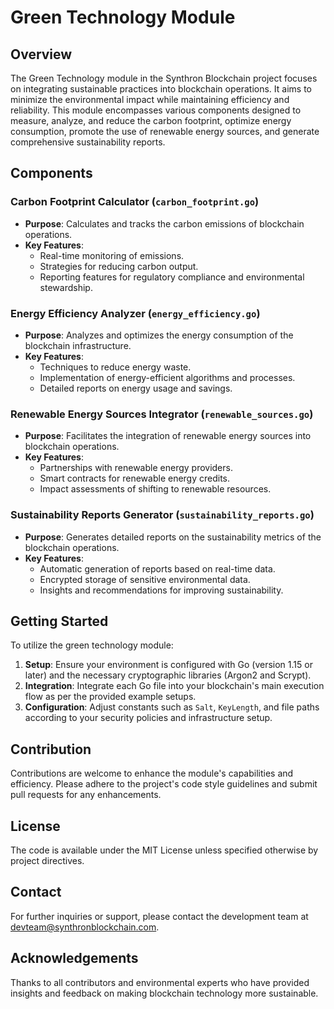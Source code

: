 # Green Technology Module

## Overview

The Green Technology module in the Synthron Blockchain project focuses on integrating sustainable practices into blockchain operations. It aims to minimize the environmental impact while maintaining efficiency and reliability. This module encompasses various components designed to measure, analyze, and reduce the carbon footprint, optimize energy consumption, promote the use of renewable energy sources, and generate comprehensive sustainability reports.

## Components

### Carbon Footprint Calculator (`carbon_footprint.go`)

- **Purpose**: Calculates and tracks the carbon emissions of blockchain operations.
- **Key Features**:
  - Real-time monitoring of emissions.
  - Strategies for reducing carbon output.
  - Reporting features for regulatory compliance and environmental stewardship.

### Energy Efficiency Analyzer (`energy_efficiency.go`)

- **Purpose**: Analyzes and optimizes the energy consumption of the blockchain infrastructure.
- **Key Features**:
  - Techniques to reduce energy waste.
  - Implementation of energy-efficient algorithms and processes.
  - Detailed reports on energy usage and savings.

### Renewable Energy Sources Integrator (`renewable_sources.go`)

- **Purpose**: Facilitates the integration of renewable energy sources into blockchain operations.
- **Key Features**:
  - Partnerships with renewable energy providers.
  - Smart contracts for renewable energy credits.
  - Impact assessments of shifting to renewable resources.

### Sustainability Reports Generator (`sustainability_reports.go`)

- **Purpose**: Generates detailed reports on the sustainability metrics of the blockchain operations.
- **Key Features**:
  - Automatic generation of reports based on real-time data.
  - Encrypted storage of sensitive environmental data.
  - Insights and recommendations for improving sustainability.

## Getting Started

To utilize the green technology module:

1. **Setup**: Ensure your environment is configured with Go (version 1.15 or later) and the necessary cryptographic libraries (Argon2 and Scrypt).
2. **Integration**: Integrate each Go file into your blockchain's main execution flow as per the provided example setups.
3. **Configuration**: Adjust constants such as `Salt`, `KeyLength`, and file paths according to your security policies and infrastructure setup.

## Contribution

Contributions are welcome to enhance the module's capabilities and efficiency. Please adhere to the project's code style guidelines and submit pull requests for any enhancements.

## License

The code is available under the MIT License unless specified otherwise by project directives.

## Contact

For further inquiries or support, please contact the development team at [devteam@synthronblockchain.com](mailto:devteam@synthronblockchain.com).

## Acknowledgements

Thanks to all contributors and environmental experts who have provided insights and feedback on making blockchain technology more sustainable.

